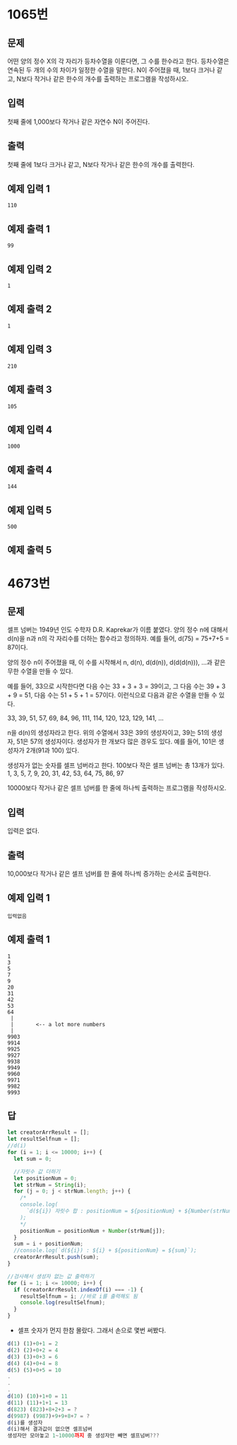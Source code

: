 # 1065번

## 문제

어떤 양의 정수 X의 각 자리가 등차수열을 이룬다면, 그 수를 한수라고 한다. 등차수열은 연속된 두 개의 수의 차이가 일정한 수열을 말한다. N이 주어졌을 때, 1보다 크거나 같고, N보다 작거나 같은 한수의 개수를 출력하는 프로그램을 작성하시오.

## 입력

첫째 줄에 1,000보다 작거나 같은 자연수 N이 주어진다.

## 출력

첫째 줄에 1보다 크거나 같고, N보다 작거나 같은 한수의 개수를 출력한다.

## 예제 입력 1

```
110

```

## 예제 출력 1

```
99

```

## 예제 입력 2

```
1

```

## 예제 출력 2

```
1

```

## 예제 입력 3

```
210

```

## 예제 출력 3

```
105

```

## 예제 입력 4

```
1000

```

## 예제 출력 4

```
144

```

## 예제 입력 5

```
500

```

## 예제 출력 5

# 4673번

## 문제

셀프 넘버는 1949년 인도 수학자 D.R. Kaprekar가 이름 붙였다. 양의 정수 n에 대해서 d(n)을 n과 n의 각 자리수를 더하는 함수라고 정의하자. 예를 들어, d(75) = 75+7+5 = 87이다.

양의 정수 n이 주어졌을 때, 이 수를 시작해서 n, d(n), d(d(n)), d(d(d(n))), ...과 같은 무한 수열을 만들 수 있다.

예를 들어, 33으로 시작한다면 다음 수는 33 + 3 + 3 = 39이고, 그 다음 수는 39 + 3 + 9 = 51, 다음 수는 51 + 5 + 1 = 57이다. 이런식으로 다음과 같은 수열을 만들 수 있다.

33, 39, 51, 57, 69, 84, 96, 111, 114, 120, 123, 129, 141, ...

n을 d(n)의 생성자라고 한다. 위의 수열에서 33은 39의 생성자이고, 39는 51의 생성자, 51은 57의 생성자이다. 생성자가 한 개보다 많은 경우도 있다. 예를 들어, 101은 생성자가 2개(91과 100) 있다.

생성자가 없는 숫자를 셀프 넘버라고 한다. 100보다 작은 셀프 넘버는 총 13개가 있다. 1, 3, 5, 7, 9, 20, 31, 42, 53, 64, 75, 86, 97

10000보다 작거나 같은 셀프 넘버를 한 줄에 하나씩 출력하는 프로그램을 작성하시오.

## 입력

입력은 없다.

## 출력

10,000보다 작거나 같은 셀프 넘버를 한 줄에 하나씩 증가하는 순서로 출력한다.

## 예제 입력 1

```
입력없음
```

## 예제 출력 1

```
1
3
5
7
9
20
31
42
53
64
 |
 |       <-- a lot more numbers
 |
9903
9914
9925
9927
9938
9949
9960
9971
9982
9993
```

## 답

```jsx
let creatorArrResult = [];
let resultSelfnum = [];
//d(i)
for (i = 1; i <= 10000; i++) {
  let sum = 0;

  //자릿수 값 더하기
  let positionNum = 0;
  let strNum = String(i);
  for (j = 0; j < strNum.length; j++) {
    /*
    console.log(
      `d(${i}) 자릿수 합 : positionNum = ${positionNum} + ${Number(strNum[j])}`
    );
    */
    positionNum = positionNum + Number(strNum[j]);
  }
  sum = i + positionNum;
  //console.log(`d(${i}) : ${i} + ${positionNum} = ${sum}`);
  creatorArrResult.push(sum);
}

//검사해서 생성자 없는 값 출력하기
for (i = 1; i <= 10000; i++) {
  if (creatorArrResult.indexOf(i) === -1) {
    resultSelfnum = i; //바로 i를 출력해도 됨
    console.log(resultSelfnum);
  }
}
```

- 셀프 숫자가 먼지 한참 몰랐다. 그래서 손으로 몇번 써봤다.

```jsx
d(1) (1)+0+1 = 2
d(2) (2)+0+2 = 4
d(3) (3)+0+3 = 6
d(4) (4)+0+4 = 8
d(5) (5)+0+5 = 10
.
.
.
d(10) (10)+1+0 = 11
d(11) (11)+1+1 = 13
d(823) (823)+8+2+3 = ?
d(9987) (9987)+9+9+8+7 = ?
d(i)를 생성자
d(i)해서 결과값이 없으면 셀프넘버
생성자만 모아놓고 1~10000까지 중 생성자만 빼면 셀프넘버???

```
